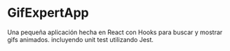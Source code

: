 # GifExpertApp

Una pequeña aplicación hecha en React con Hooks para buscar y mostrar gifs animados. incluyendo unit test utilizando Jest.
